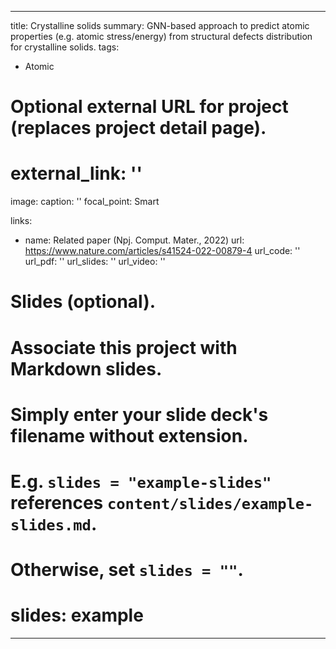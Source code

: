 
---
title: Crystalline solids 
summary: GNN-based approach to predict atomic properties (e.g. atomic stress/energy) from structural defects distribution for crystalline solids. 
tags:
  - Atomic


# Optional external URL for project (replaces project detail page).
# external_link: ''

image:
  caption: ''
  focal_point: Smart

links:
  - name: Related paper (Npj. Comput. Mater., 2022)
    url: https://www.nature.com/articles/s41524-022-00879-4
url_code: ''
url_pdf: ''
url_slides: ''
url_video: ''

# Slides (optional).
#   Associate this project with Markdown slides.
#   Simply enter your slide deck's filename without extension.
#   E.g. `slides = "example-slides"` references `content/slides/example-slides.md`.
#   Otherwise, set `slides = ""`.
#   slides: example
---

